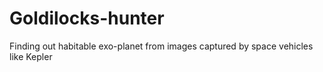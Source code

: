 # Goldilocks-hunter
Finding out habitable exo-planet from images captured by space vehicles like Kepler
